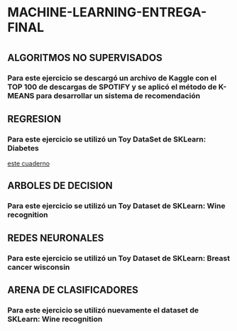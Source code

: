 # MACHINE-LEARNING-ENTREGA-FINAL
#
#
## ALGORITMOS NO SUPERVISADOS
### Para este ejercicio se descargó un archivo de Kaggle con el TOP 100 de descargas de SPOTIFY y se aplicó el método de K-MEANS para desarrollar un sistema de recomendación

## REGRESION
### Para este ejercicio se utilizó un Toy DataSet de SKLearn: Diabetes
[este cuaderno](REGRESION/REGRESION.ipynb)

## ARBOLES DE DECISION
### Para este ejercicio se utilizó un Toy Dataset de SKLearn: Wine recognition

## REDES NEURONALES
### Para este ejercicio se utilizó un Toy Dataset de SKLearn: Breast cancer wisconsin

## ARENA DE CLASIFICADORES
### Para este ejercicio se utilizó nuevamente el dataset de SKLearn: Wine recognition


